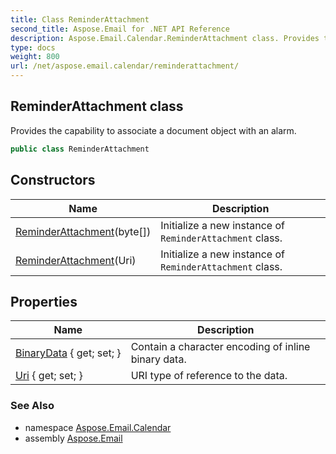 ```yaml
---
title: Class ReminderAttachment
second_title: Aspose.Email for .NET API Reference
description: Aspose.Email.Calendar.ReminderAttachment class. Provides the capability to associate a document object with an alarm
type: docs
weight: 800
url: /net/aspose.email.calendar/reminderattachment/
---
```

## ReminderAttachment class

Provides the capability to associate a document object with an alarm.

```csharp
public class ReminderAttachment
```

## Constructors

| Name | Description |
| --- | --- |
| [ReminderAttachment](reminderattachment/#constructor)(byte[]) | Initialize a new instance of `ReminderAttachment` class. |
| [ReminderAttachment](reminderattachment/#constructor_1)(Uri) | Initialize a new instance of `ReminderAttachment` class. |

## Properties

| Name | Description |
| --- | --- |
| [BinaryData](../../aspose.email.calendar/reminderattachment/binarydata/) { get; set; } | Contain a character encoding of inline binary data. |
| [Uri](../../aspose.email.calendar/reminderattachment/uri/) { get; set; } | URI type of reference to the data. |

### See Also

* namespace [Aspose.Email.Calendar](../../aspose.email.calendar/)
* assembly [Aspose.Email](../../)


